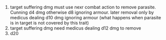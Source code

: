 1. target suffering dmg must use nexr combat action to remove parasite. Cunning d4 dmg otherwise d8 ignoring armour. later removal only by medicus dealing d10 dmg ignoring armour (what happens when parasite is in target is not covered by this trait)
2. target suffering dmg need medicus dealing d12 dmg to remove
3. d20